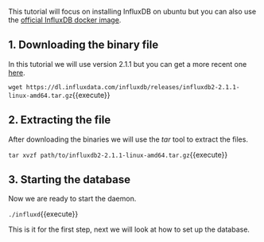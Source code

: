 

This tutorial will focus on installing InfluxDB on ubuntu but you can also use the [official InfluxDB docker image](https://hub.docker.com/_/influxdb/).

## 1. Downloading the binary file

In this tutorial we will use version 2.1.1 but you can get a more recent one [here](https://docs.influxdata.com/influxdb/latest/).


`wget https://dl.influxdata.com/influxdb/releases/influxdb2-2.1.1-linux-amd64.tar.gz`{{execute}}

## 2. Extracting the file
 
After downloading the binaries we will use the _tar_ tool to extract the files.

`tar xvzf path/to/influxdb2-2.1.1-linux-amd64.tar.gz`{{execute}}

## 3. Starting the database

Now we are ready to start the daemon.

`./influxd`{{execute}}

This is it for the first step, next we will look at how to set up the database.
